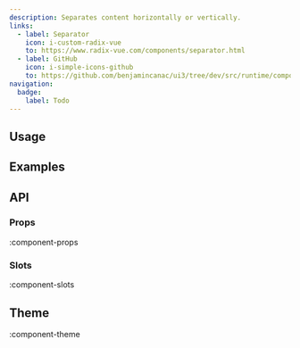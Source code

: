 ```yaml
---
description: Separates content horizontally or vertically.
links:
  - label: Separator
    icon: i-custom-radix-vue
    to: https://www.radix-vue.com/components/separator.html
  - label: GitHub
    icon: i-simple-icons-github
    to: https://github.com/benjamincanac/ui3/tree/dev/src/runtime/components/Divider.vue
navigation:
  badge:
    label: Todo
---
```


## Usage

## Examples

## API

### Props

:component-props

### Slots

:component-slots

## Theme

:component-theme
